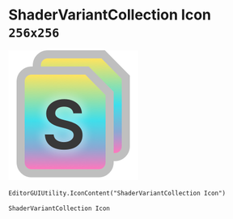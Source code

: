 # ShaderVariantCollection Icon `256x256`
<img src="/img/ShaderVariantCollection%20Icon.png" width=256 height=256>

``` CSharp
EditorGUIUtility.IconContent("ShaderVariantCollection Icon")
```
```
ShaderVariantCollection Icon
```
